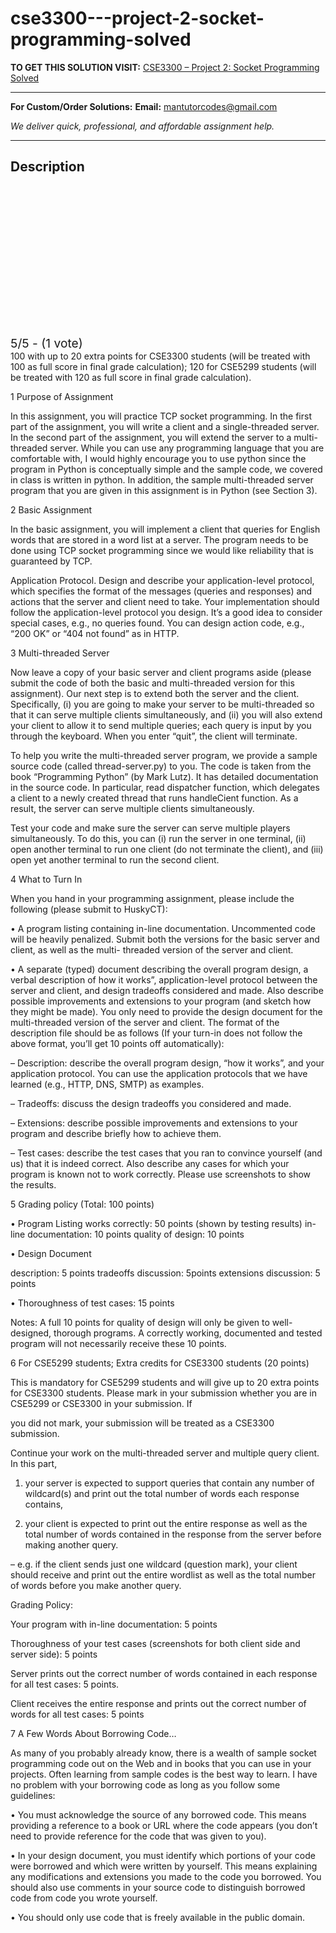 # cse3300---project-2-socket-programming-solved
**TO GET THIS SOLUTION VISIT:** [CSE3300 – Project 2: Socket Programming Solved](https://mantutor.com/product/cse3300-project-2-socket-programming-solved/)


---

**For Custom/Order Solutions:** **Email:** mantutorcodes@gmail.com  

*We deliver quick, professional, and affordable assignment help.*

---

<h2>Description</h2>



<div class="kk-star-ratings kksr-auto kksr-align-center kksr-valign-top" data-payload="{&quot;align&quot;:&quot;center&quot;,&quot;id&quot;:&quot;116155&quot;,&quot;slug&quot;:&quot;default&quot;,&quot;valign&quot;:&quot;top&quot;,&quot;ignore&quot;:&quot;&quot;,&quot;reference&quot;:&quot;auto&quot;,&quot;class&quot;:&quot;&quot;,&quot;count&quot;:&quot;1&quot;,&quot;legendonly&quot;:&quot;&quot;,&quot;readonly&quot;:&quot;&quot;,&quot;score&quot;:&quot;5&quot;,&quot;starsonly&quot;:&quot;&quot;,&quot;best&quot;:&quot;5&quot;,&quot;gap&quot;:&quot;4&quot;,&quot;greet&quot;:&quot;Rate this product&quot;,&quot;legend&quot;:&quot;5\/5 - (1 vote)&quot;,&quot;size&quot;:&quot;24&quot;,&quot;title&quot;:&quot;CSE3300 - Project 2: Socket Programming Solved&quot;,&quot;width&quot;:&quot;138&quot;,&quot;_legend&quot;:&quot;{score}\/{best} - ({count} {votes})&quot;,&quot;font_factor&quot;:&quot;1.25&quot;}">

<div class="kksr-stars">

<div class="kksr-stars-inactive">
            <div class="kksr-star" data-star="1" style="padding-right: 4px">


<div class="kksr-icon" style="width: 24px; height: 24px;"></div>
        </div>
            <div class="kksr-star" data-star="2" style="padding-right: 4px">


<div class="kksr-icon" style="width: 24px; height: 24px;"></div>
        </div>
            <div class="kksr-star" data-star="3" style="padding-right: 4px">


<div class="kksr-icon" style="width: 24px; height: 24px;"></div>
        </div>
            <div class="kksr-star" data-star="4" style="padding-right: 4px">


<div class="kksr-icon" style="width: 24px; height: 24px;"></div>
        </div>
            <div class="kksr-star" data-star="5" style="padding-right: 4px">


<div class="kksr-icon" style="width: 24px; height: 24px;"></div>
        </div>
    </div>

<div class="kksr-stars-active" style="width: 138px;">
            <div class="kksr-star" style="padding-right: 4px">


<div class="kksr-icon" style="width: 24px; height: 24px;"></div>
        </div>
            <div class="kksr-star" style="padding-right: 4px">


<div class="kksr-icon" style="width: 24px; height: 24px;"></div>
        </div>
            <div class="kksr-star" style="padding-right: 4px">


<div class="kksr-icon" style="width: 24px; height: 24px;"></div>
        </div>
            <div class="kksr-star" style="padding-right: 4px">


<div class="kksr-icon" style="width: 24px; height: 24px;"></div>
        </div>
            <div class="kksr-star" style="padding-right: 4px">


<div class="kksr-icon" style="width: 24px; height: 24px;"></div>
        </div>
    </div>
</div>


<div class="kksr-legend" style="font-size: 19.2px;">
            5/5 - (1 vote)    </div>
    </div>
100 with up to 20 extra points for CSE3300 students (will be treated with 100 as full score in final grade calculation); 120 for CSE5299 students (will be treated with 120 as full score in final grade calculation).

1 Purpose of Assignment

In this assignment, you will practice TCP socket programming. In the first part of the assignment, you will write a client and a single-threaded server. In the second part of the assignment, you will extend the server to a multi-threaded server. While you can use any programming language that you are comfortable with, I would highly encourage you to use python since the program in Python is conceptually simple and the sample code, we covered in class is written in python. In addition, the sample multi-threaded server program that you are given in this assignment is in Python (see Section 3).

2 Basic Assignment

In the basic assignment, you will implement a client that queries for English words that are stored in a word list at a server. The program needs to be done using TCP socket programming since we would like reliability that is guaranteed by TCP.

Application Protocol. Design and describe your application-level protocol, which specifies the format of the messages (queries and responses) and actions that the server and client need to take. Your implementation should follow the application-level protocol you design. It’s a good idea to consider special cases, e.g., no queries found. You can design action code, e.g., “200 OK” or “404 not found” as in HTTP.

3 Multi-threaded Server

Now leave a copy of your basic server and client programs aside (please submit the code of both the basic and multi-threaded version for this assignment). Our next step is to extend both the server and the client. Specifically, (i) you are going to make your server to be multi-threaded so that it can serve multiple clients simultaneously, and (ii) you will also extend your client to allow it to send multiple queries; each query is input by you through the keyboard. When you enter “quit”, the client will terminate.

To help you write the multi-threaded server program, we provide a sample source code (called thread-server.py) to you. The code is taken from the book “Programming Python” (by Mark Lutz). It has detailed documentation in the source code. In particular, read dispatcher function, which delegates a client to a newly created thread that runs handleCient function. As a result, the server can serve multiple clients simultaneously.

Test your code and make sure the server can serve multiple players simultaneously. To do this, you can (i) run the server in one terminal, (ii) open another terminal to run one client (do not terminate the client), and (iii) open yet another terminal to run the second client.

4 What to Turn In

When you hand in your programming assignment, please include the following (please submit to HuskyCT):

• A program listing containing in-line documentation. Uncommented code will be heavily penalized. Submit both the versions for the basic server and client, as well as the multi- threaded version of the server and client.

• A separate (typed) document describing the overall program design, a verbal description of how it works”, application-level protocol between the server and client, and design tradeoffs considered and made. Also describe possible improvements and extensions to your program (and sketch how they might be made). You only need to provide the design document for the multi-threaded version of the server and client. The format of the description file should be as follows (If your turn-in does not follow the above format, you’ll get 10 points off automatically):

– Description: describe the overall program design, “how it works”, and your application protocol. You can use the application protocols that we have learned (e.g., HTTP, DNS, SMTP) as examples.

– Tradeoffs: discuss the design tradeoffs you considered and made.

– Extensions: describe possible improvements and extensions to your program and describe briefly how to achieve them.

– Test cases: describe the test cases that you ran to convince yourself (and us) that it is indeed correct. Also describe any cases for which your program is known not to work correctly. Please use screenshots to show the results.

5 Grading policy (Total: 100 points)

• Program Listing works correctly: 50 points (shown by testing results) in-line documentation: 10 points quality of design: 10 points

• Design Document

description: 5 points tradeoffs discussion: 5points extensions discussion: 5 points

• Thoroughness of test cases: 15 points

Notes: A full 10 points for quality of design will only be given to well-designed, thorough programs. A correctly working, documented and tested program will not necessarily receive these 10 points.

6 For CSE5299 students; Extra credits for CSE3300 students (20 points)

This is mandatory for CSE5299 students and will give up to 20 extra points for CSE3300 students. Please mark in your submission whether you are in CSE5299 or CSE3300 in your submission. If

you did not mark, your submission will be treated as a CSE3300 submission.

Continue your work on the multi-threaded server and multiple query client. In this part,

1) your server is expected to support queries that contain any number of wildcard(s) and print out the total number of words each response contains,

2) your client is expected to print out the entire response as well as the total number of words contained in the response from the server before making another query.

– e.g. if the client sends just one wildcard (question mark), your client should receive and print out the entire wordlist as well as the total number of words before you make another query.

Grading Policy:

Your program with in-line documentation: 5 points

Thoroughness of your test cases (screenshots for both client side and server side): 5 points

Server prints out the correct number of words contained in each response for all test cases: 5 points.

Client receives the entire response and prints out the correct number of words for all test cases: 5 points

7 A Few Words About Borrowing Code…

As many of you probably already know, there is a wealth of sample socket programming code out on the Web and in books that you can use in your projects. Often learning from sample codes is the best way to learn. I have no problem with your borrowing code as long as you follow some guidelines:

• You must acknowledge the source of any borrowed code. This means providing a reference to a book or URL where the code appears (you don’t need to provide reference for the code that was given to you).

• In your design document, you must identify which portions of your code were borrowed and which were written by yourself. This means explaining any modifications and extensions you made to the code you borrowed. You should also use comments in your source code to distinguish borrowed code from code you wrote yourself.

• You should only use code that is freely available in the public domain.

